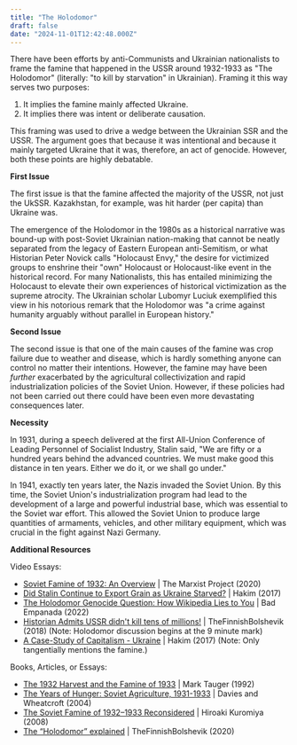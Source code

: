 ```yaml
---
title: "The Holodomor"
draft: false
date: "2024-11-01T12:42:48.000Z"
---
```


There have been efforts by anti-Communists and Ukrainian nationalists to frame the famine that happened in the USSR around 1932-1933 as "The Holodomor" (literally: "to kill by starvation" in Ukrainian). Framing it this way serves two purposes:

1. It implies the famine mainly affected Ukraine.
2. It implies there was intent or deliberate causation.

This framing was used to drive a wedge between the Ukrainian SSR and the USSR. The argument goes that because it was intentional and because it mainly targeted Ukraine that it was, therefore, an act of genocide. However, both these points are highly debatable. 


**First Issue**

The first issue is that the famine affected the majority of the USSR, not just the UkSSR. Kazakhstan, for example, was hit harder (per capita) than Ukraine was.

The emergence of the Holodomor in the 1980s as a historical narrative was bound-up with post-Soviet Ukrainian nation-making that cannot be neatly separated from the legacy of Eastern European anti-Semitism, or what Historian Peter Novick calls "Holocaust Envy," the desire for victimized groups to enshrine their "own" Holocaust or Holocaust-like event in the historical record. For many Nationalists, this has entailed minimizing the Holocaust to elevate their own experiences of historical victimization as the supreme atrocity. The Ukrainian scholar Lubomyr Luciuk exemplified this view in his notorious remark that the Holodomor was "a crime against humanity arguably without parallel in European history."


**Second Issue**

The second issue is that one of the main causes of the famine was crop failure due to weather and disease, which is hardly something anyone can control no matter their intentions. However, the famine may have been *further* exacerbated by the agricultural collectivization and rapid industrialization policies of the Soviet Union. However, if these policies had not been carried out there could have been even more devastating consequences later.


**Necessity**

In 1931, during a speech delivered at the first All-Union Conference of Leading Personnel of Socialist Industry, Stalin said, "We are fifty or a hundred years behind the advanced countries. We must make good this distance in ten years. Either we do it, or we shall go under."

In 1941, exactly ten years later, the Nazis invaded the Soviet Union. By this time, the Soviet Union's industrialization program had lead to the development of a large and powerful industrial base, which was essential to the Soviet war effort. This allowed the Soviet Union to produce large quantities of armaments, vehicles, and other military equipment, which was crucial in the fight against Nazi Germany.


**Additional Resources**

Video Essays:

* [Soviet Famine of 1932: An Overview](https://www.youtube.com/watch?v=vu5-tqHHtaM) | The Marxist Project (2020)
* [Did Stalin Continue to Export Grain as Ukraine Starved?](https://www.youtube.com/watch?v=SMBJ_nQ4sTA) | Hakim (2017)
* [The Holodomor Genocide Question: How Wikipedia Lies to You](https://www.youtube.com/watch?v=3kaaYvauNho) | Bad Empanada (2022)
* [Historian Admits USSR didn't kill tens of millions!](https://www.youtube.com/watch?v=HMOdDQQVZ6U) | TheFinnishBolshevik (2018) (Note: Holodomor discussion begins at the 9 minute mark)
* [A Case-Study of Capitalism - Ukraine](https://www.youtube.com/watch?v=CmH9oNtXzF8) | Hakim (2017) (Note: Only tangentially mentions the famine.)

Books, Articles, or Essays:

* [The 1932 Harvest and the Famine of 1933](https://www.researchgate.net/publication/274856099_The_1932_Harvest_and_the_Famine_of_1933) | Mark Tauger (1992)
* [The Years of Hunger: Soviet Agriculture, 1931-1933](https://diasporiana.org.ua/wp-content/uploads/books/22207/file.pdf) | Davies and Wheatcroft (2004)
* [The Soviet Famine of 1932–1933 Reconsidered](https://www.tandfonline.com/doi/abs/10.1080/09668130801999912) | Hiroaki Kuromiya (2008)
* [The “Holodomor” explained](https://mltheory.wordpress.com/2020/12/24/the-holodomor-explained/) | TheFinnishBolshevik (2020)